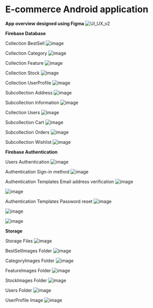 # E-commerce Android application

**App overview designed using Figma**
![UI_UX_v2](https://github.com/Apostolos-Kazopidis/CardShop/assets/70575515/573ead08-3126-448a-a3be-85d48217adb2)

**Firebase Database**

Collection BestSell
![image](https://github.com/akazopidis/CardShop/assets/70575515/9904cbc8-c9ce-4b52-bc9b-44768793cf33)

Collection Category
![image](https://github.com/akazopidis/CardShop/assets/70575515/b44985a2-0912-469f-8c21-42233e83d525)

Collection Feature
![image](https://github.com/akazopidis/CardShop/assets/70575515/d8b53449-0ade-48cc-ad19-6650d0018a6f)

Collection Stock
![image](https://github.com/akazopidis/CardShop/assets/70575515/0add6ac3-d73c-46a7-b290-7defc400a8bd)

Collection UserProfile
![image](https://github.com/akazopidis/CardShop/assets/70575515/f0bbc609-00be-4e1b-a079-83dec93283d7)

Subcollection Address
![image](https://github.com/akazopidis/CardShop/assets/70575515/790d35bd-bba3-4a91-b4cd-21c92dfafa65)

Subcollection Information
![image](https://github.com/akazopidis/CardShop/assets/70575515/48cf8380-bdc7-46c9-b033-f35f04592536)

Collection Users
![image](https://github.com/akazopidis/CardShop/assets/70575515/dbda686e-7b94-49d9-bc46-668ea355517b)

Subcollection Cart
![image](https://github.com/akazopidis/CardShop/assets/70575515/26217c9f-fe5e-478f-a178-01355416a87b)

Subcollection Orders
![image](https://github.com/akazopidis/CardShop/assets/70575515/2e809a45-0a03-4389-9ebc-a456f5da59fa)

Subcollection Wishlist
![image](https://github.com/akazopidis/CardShop/assets/70575515/0d826546-ce7c-4476-b609-e4082bf42c3a)

**Firebase Authentication**

Users Authentication
![image](https://github.com/akazopidis/CardShop/assets/70575515/7540e796-5b14-4387-a637-3d19ce2d4277)

Authentication Sign-in method
![image](https://github.com/akazopidis/CardShop/assets/70575515/9df5a513-de01-45c1-92b5-14128ad1b391)

Authentication Templates Email address verification
![image](https://github.com/akazopidis/CardShop/assets/70575515/7304b22d-cb8e-4f3f-bb5b-753dae1c3e82)

![image](https://github.com/akazopidis/CardShop/assets/70575515/5b2c79c0-f505-4df6-8f3f-4f44461f1111)

Authentication Templates Password reset
![image](https://github.com/akazopidis/CardShop/assets/70575515/eabf4922-f423-4281-aaec-81b5978f16bf)

![image](https://github.com/akazopidis/CardShop/assets/70575515/5b2c79c0-f505-4df6-8f3f-4f44461f1111)

![image](https://github.com/akazopidis/CardShop/assets/70575515/a568ed23-7c72-486c-8f70-6800833f9956)

**Storage**

Storage Files
![image](https://github.com/akazopidis/CardShop/assets/70575515/2c41f9ed-7e08-4e80-a844-16853888e831)

BestSellImages Folder
![image](https://github.com/akazopidis/CardShop/assets/70575515/a3e4db90-e080-4e61-ae55-1fa836998b41)

CategoryImages Folder
![image](https://github.com/akazopidis/CardShop/assets/70575515/6a9c6243-e7cd-4586-8ebb-8cfcc9fe349a)

FeatureImages Folder
![image](https://github.com/akazopidis/CardShop/assets/70575515/bbc7cb08-906f-40dd-9a38-9783caa13540)

StockImages Folder
![image](https://github.com/akazopidis/CardShop/assets/70575515/8d95774f-e417-4e4d-b7ec-2b58b03628fb)

Users Folder
![image](https://github.com/akazopidis/CardShop/assets/70575515/31de1911-5b0c-43ce-be55-852746e85ae4)

UserProfile Image
![image](https://github.com/akazopidis/CardShop/assets/70575515/ddbc9e18-477c-453b-9a3a-f44e00af7139)















